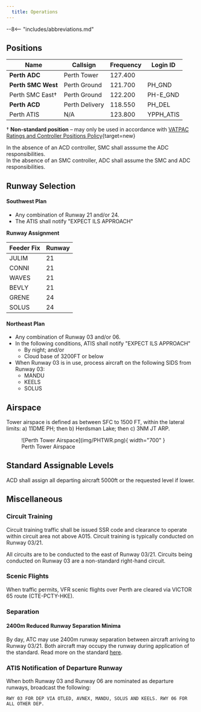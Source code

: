 ```yaml
---
  title: Operations
---
```


--8<-- "includes/abbreviations.md"

## Positions

| Name | Callsign | Frequency | Login ID |
| ---- | -------- | --------- | -------- |
| **Perth ADC** | Perth Tower | 127.400 | | PH_TWR |
| **Perth SMC West** | Perth Ground | 121.700 | PH_GND |
| Perth SMC East† | Perth Ground | 122.200 | PH-E_GND |
| **Perth ACD** | Perth Delivery | 118.550 | PH_DEL |
| Perth ATIS | N/A | 123.800 | YPPH_ATIS |

† **Non-standard position** – may only be used in accordance with [VATPAC Ratings and Controller Positions Policy](https://cdn.vatpac.org/documents/policy/Controller+Positions+and+Ratings+Policy+v5.2.pdf){target=new}

In the absence of an ACD controller, SMC shall asssume the ADC responsibilities.  
In the absence of an SMC controller, ADC shall assume the SMC and ADC responsibilities.

## Runway Selection

#### Southwest Plan

- Any combination of Runway 21 and/or 24.
- The ATIS shall notify "EXPECT ILS APPROACH"


**Runway Assignment**

| Feeder Fix | Runway |
| ---------- | ------ |
| JULIM | 21 |
| CONNI | 21 |
| WAVES | 21 |
| BEVLY | 21 | 
| GRENE | 24 |
| SOLUS | 24 |

#### Northeast Plan

- Any combination of Runway 03 and/or 06.
- In the following conditions, ATIS shall notify "EXPECT ILS APPROACH"
    - By night; and/or
    - Cloud base of 3200FT or below
- When Runway 03 is in use, process aircraft on the following SIDS from Runway 03:
    - MANDU
    - KEELS
    - SOLUS

## Airspace
Tower airspace is defined as between SFC to 1500 FT, within the lateral limits:
 a) 11DME PH; then 
 b) Herdsman Lake; then 
 c) 3NM JT ARP.

<figure markdown>
![Perth Tower Airspace](img/PHTWR.png){ width="700" }
  <figcaption>Perth Tower Airspace</figcaption>
</figure>

## Standard Assignable Levels
ACD shall assign all departing aircraft 5000ft or the requested level if lower.
## Miscellaneous

### Circuit Training
Circuit training traffic shall be issued SSR code and clearance to operate within circuit area not above A015. Circuit training is typically conducted on Runway 03/21.

All circuits are to be conducted to the east of Runway 03/21. Circuits being conducted on Runway 03 are a non-standard right-hand circuit.

### Scenic Flights
When traffic permits, VFR scenic flights over Perth are cleared via VICTOR 65 route (CTE-PCTY-HKE).

### Separation
#### 2400m Reduced Runway Separation Minima
By day, ATC may use 2400m runway separation between aircraft arriving to Runway 03/21. Both aircraft may occupy the runway during application of the standard. Read more on the standard [here](../../controller-skills/SepStandards.md).

### ATIS Notification of Departure Runway
When both Runway 03 and Runway 06 are nominated as departure runways, broadcast the following:

`RWY 03 FOR DEP VIA OTLED, AVNEX, MANDU, SOLUS AND KEELS. RWY 06 FOR
ALL OTHER DEP.`